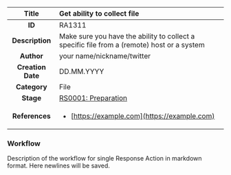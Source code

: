 | Title                       | Get ability to collect file         |
|:---------------------------:|:--------------------|
| **ID**                      | RA1311            |
| **Description**             | Make sure you have the ability to collect a specific file from a (remote) host or a system   |
| **Author**                  | your name/nickname/twitter        |
| **Creation Date**           | DD.MM.YYYY |
| **Category**                | File      |
| **Stage**                   |[RS0001: Preparation](../Response_Stages/RS0001.md)| 
| **References** |<ul><li>[https://example.com](https://example.com)</li></ul>|

### Workflow

Description of the workflow for single Response Action in markdown format.
Here newlines will be saved.
